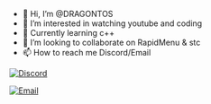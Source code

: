 - 👋 Hi, I’m @DRAGONTOS
- 👀 I’m interested in watching youtube and coding
- 🌱 Currently learning c++
- 💞️ I’m looking to collaborate on RapidMenu & stc
- 📫 How to reach me Discord/Email


[![Discord](https://img.shields.io/badge/My-Discord-7289DA.svg)](https://discord.gg/your_discord_invite)


[![Email](https://img.shields.io/badge/My-Email-brightgreen)](mailto:koningdragon@gmail.com)


<!---
DRAGONTOS/DRAGONTOS is a ✨ special ✨ repository because its `README.md` (this file) appears on your GitHub profile.
You can click the Preview link to take a look at your changes.
--->

